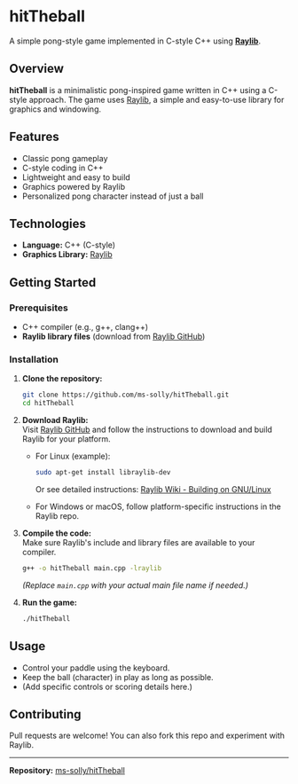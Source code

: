 # hitTheball

A simple pong-style game implemented in C-style C++ using **[Raylib](https://github.com/raysan5/raylib)**.

## Overview

**hitTheball** is a minimalistic pong-inspired game written in C++ using a C-style approach. The game uses [Raylib](https://github.com/raysan5/raylib), a simple and easy-to-use library for graphics and windowing.  

## Features

- Classic pong gameplay
- C-style coding in C++
- Lightweight and easy to build
- Graphics powered by Raylib
- Personalized pong character instead of just a ball

## Technologies

- **Language:** C++ (C-style)
- **Graphics Library:** [Raylib](https://github.com/raysan5/raylib)

## Getting Started

### Prerequisites

- C++ compiler (e.g., g++, clang++)
- **Raylib library files** (download from [Raylib GitHub](https://github.com/raysan5/raylib))

### Installation

1. **Clone the repository:**
    ```sh
    git clone https://github.com/ms-solly/hitTheball.git
    cd hitTheball
    ```

2. **Download Raylib:**  
   Visit [Raylib GitHub](https://github.com/raysan5/raylib) and follow the instructions to download and build Raylib for your platform.

   - For Linux (example):
     ```sh
     sudo apt-get install libraylib-dev
     ```
     Or see detailed instructions: [Raylib Wiki - Building on GNU/Linux](https://github.com/raysan5/raylib/wiki/Working-on-GNU-Linux)

   - For Windows or macOS, follow platform-specific instructions in the Raylib repo.

3. **Compile the code:**  
    Make sure Raylib's include and library files are available to your compiler.
    ```sh
    g++ -o hitTheball main.cpp -lraylib
    ```
    *(Replace `main.cpp` with your actual main file name if needed.)*

4. **Run the game:**
    ```sh
    ./hitTheball
    ```

## Usage

- Control your paddle using the keyboard.
- Keep the ball (character) in play as long as possible.
- (Add specific controls or scoring details here.)


## Contributing

Pull requests are welcome! You can also fork this repo and experiment with Raylib.

---

**Repository:** [ms-solly/hitTheball](https://github.com/ms-solly/hitTheball)
